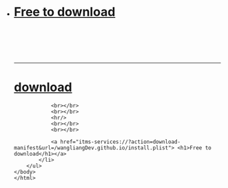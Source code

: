 <!DOCTYPE HTML PUBLIC "-//W3C//DTD HTML 4.01 Transitional//EN" "http://www.w3.org/TR/html4/loose.dtd">
<html>
    <head>
        <title>OrderMeet</title>
    </head>
    <body>
        <ul>
            <li>
            	<a href="https://192.168.1.141/install.plist"> <h1>Free to download</h1></a>
                 <br></br>
                <br></br>
                <hr/>
                <a href="https://192.168.1.141/car.ipa"> <h1> download</h1></a>

                <br></br>
                <br></br>
                <hr/>
                <br></br>
                <br></br>

                <a href="itms-services://?action=download-manifest&url=/wangliangDev.github.io/install.plist"> <h1>Free to download</h1></a>
            </li>
        </ul> 
    </body> 
    </html>

  <html>
<!-- <head>
<title>iOS应用在线安装</title>
<meta http-equiv="Content-Type" content="text/HTML; charset=utf-8">
<meta content="width=device-width, initial-scale=1.0, maximum-scale=1.0, user-scalable=0;" name="viewport" />
<script type="text/javascript">
function doLocation(url)
{
  var a = document.createElement("a");
  if(!a.click) {
    window.location = url;
    return;
  }
  a.setAttribute("href", url);
  a.style.display = "none";
  document.body.appendChild(a);
  a.click();
}
</script>
</head>
<body                >
<script type="text/javascript">
doLocation('itms-services://?action=download-manifest&url=https://192.168.1.141:80/install.plist');
</script>
</body>
</html> -->